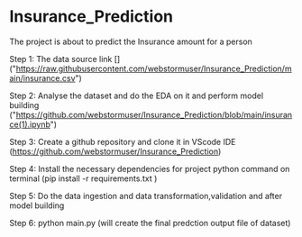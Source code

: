 # Insurance_Prediction

  
   The project is about to predict the Insurance amount for a person 
   
  Step 1: 
     The data source link  [] ("https://raw.githubusercontent.com/webstormuser/Insurance_Prediction/main/insurance.csv")
     
  Step 2: 
    Analyse the dataset and do the EDA on it and perform model building ("https://github.com/webstormuser/Insurance_Prediction/blob/main/insurance(1).ipynb")

   Step 3: 
      Create a github repository and clone it in VScode IDE 
      (https://github.com/webstormuser/Insurance_Prediction)


   Step 4: 
       Install the necessary dependencies for project
       python command on terminal (pip install -r requirements.txt )



   Step 5:
       Do the data ingestion and data transformation,validation and after model building 


       
   Step 6:
     python main.py (will create the final predction output file of dataset)
     
     
